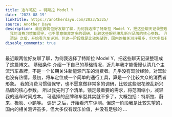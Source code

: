 ```yaml
---
title: 选车笔记 – 特斯拉 Model Y
date: '2023-08-19'
linkTitle: https://anotherdayu.com/2023/5325/
source: Another Dayu
description: 最近跟两位好友聊了聊，为何我选择了特斯拉 Model Y，把这些聊天记录整理成了这篇博文。 基础条件 介绍一下自己的基础情况，近几年我才能慢慢认清几个主流汽车品牌，不是一个长期关注新能源汽车的消费者。几乎没有驾驶经验，对驾驶也没有热情。最初，将车定位成一个简单的通行工具，算是一个比较大众的消费者形象。
  我的消费习惯偏保守，也不愿意做非常多的调研，比较这些眼花缭乱新兴品牌的核心参数。 所以我先列了个清单，锁定最重要的需求，将范围缩小，减轻我的选车时间成本。 可选择的品牌和车型其实就不多了，大概包括：特斯拉、蔚来、极氪、小鹏等。
  调研 之后，开始看汽车评测。但这一阶段我是比较失望的，国内的相关测评虽多，但大多仅有娱乐价值，并没有足够的 ...
disable_comments: true
---
```

最近跟两位好友聊了聊，为何我选择了特斯拉 Model Y，把这些聊天记录整理成了这篇博文。 基础条件 介绍一下自己的基础情况，近几年我才能慢慢认清几个主流汽车品牌，不是一个长期关注新能源汽车的消费者。几乎没有驾驶经验，对驾驶也没有热情。最初，将车定位成一个简单的通行工具，算是一个比较大众的消费者形象。 我的消费习惯偏保守，也不愿意做非常多的调研，比较这些眼花缭乱新兴品牌的核心参数。 所以我先列了个清单，锁定最重要的需求，将范围缩小，减轻我的选车时间成本。 可选择的品牌和车型其实就不多了，大概包括：特斯拉、蔚来、极氪、小鹏等。 调研 之后，开始看汽车评测。但这一阶段我是比较失望的，国内的相关测评虽多，但大多仅有娱乐价值，并没有足够的 ...